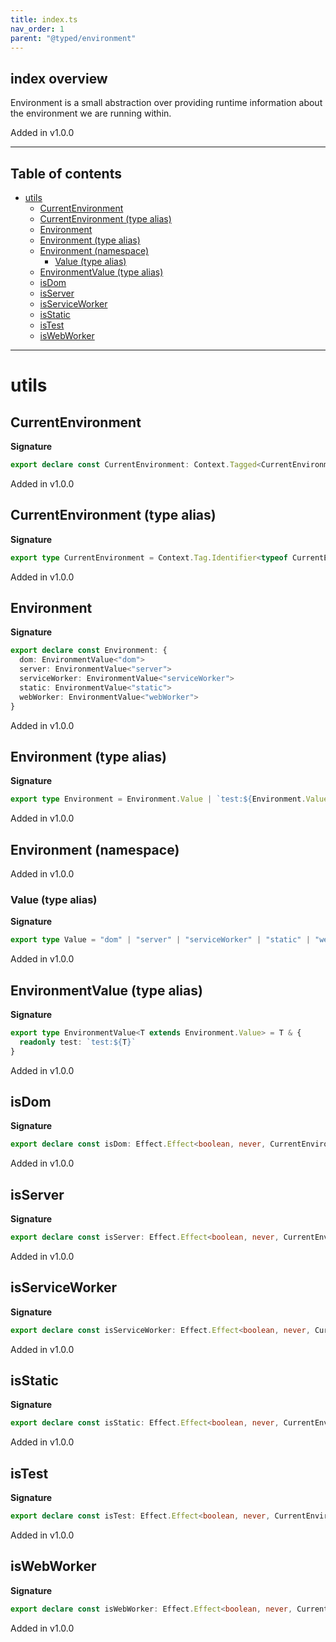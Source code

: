 ```yaml
---
title: index.ts
nav_order: 1
parent: "@typed/environment"
---
```


## index overview

Environment is a small abstraction over providing runtime information about the environment we are running within.

Added in v1.0.0

---

<h2 class="text-delta">Table of contents</h2>

- [utils](#utils)
  - [CurrentEnvironment](#currentenvironment)
  - [CurrentEnvironment (type alias)](#currentenvironment-type-alias)
  - [Environment](#environment)
  - [Environment (type alias)](#environment-type-alias)
  - [Environment (namespace)](#environment-namespace)
    - [Value (type alias)](#value-type-alias)
  - [EnvironmentValue (type alias)](#environmentvalue-type-alias)
  - [isDom](#isdom)
  - [isServer](#isserver)
  - [isServiceWorker](#isserviceworker)
  - [isStatic](#isstatic)
  - [isTest](#istest)
  - [isWebWorker](#iswebworker)

---

# utils

## CurrentEnvironment

**Signature**

```ts
export declare const CurrentEnvironment: Context.Tagged<CurrentEnvironment, Environment>
```

Added in v1.0.0

## CurrentEnvironment (type alias)

**Signature**

```ts
export type CurrentEnvironment = Context.Tag.Identifier<typeof CurrentEnvironment>
```

Added in v1.0.0

## Environment

**Signature**

```ts
export declare const Environment: {
  dom: EnvironmentValue<"dom">
  server: EnvironmentValue<"server">
  serviceWorker: EnvironmentValue<"serviceWorker">
  static: EnvironmentValue<"static">
  webWorker: EnvironmentValue<"webWorker">
}
```

Added in v1.0.0

## Environment (type alias)

**Signature**

```ts
export type Environment = Environment.Value | `test:${Environment.Value}`
```

Added in v1.0.0

## Environment (namespace)

Added in v1.0.0

### Value (type alias)

**Signature**

```ts
export type Value = "dom" | "server" | "serviceWorker" | "static" | "webWorker"
```

Added in v1.0.0

## EnvironmentValue (type alias)

**Signature**

```ts
export type EnvironmentValue<T extends Environment.Value> = T & {
  readonly test: `test:${T}`
}
```

Added in v1.0.0

## isDom

**Signature**

```ts
export declare const isDom: Effect.Effect<boolean, never, CurrentEnvironment>
```

Added in v1.0.0

## isServer

**Signature**

```ts
export declare const isServer: Effect.Effect<boolean, never, CurrentEnvironment>
```

Added in v1.0.0

## isServiceWorker

**Signature**

```ts
export declare const isServiceWorker: Effect.Effect<boolean, never, CurrentEnvironment>
```

Added in v1.0.0

## isStatic

**Signature**

```ts
export declare const isStatic: Effect.Effect<boolean, never, CurrentEnvironment>
```

Added in v1.0.0

## isTest

**Signature**

```ts
export declare const isTest: Effect.Effect<boolean, never, CurrentEnvironment>
```

Added in v1.0.0

## isWebWorker

**Signature**

```ts
export declare const isWebWorker: Effect.Effect<boolean, never, CurrentEnvironment>
```

Added in v1.0.0
